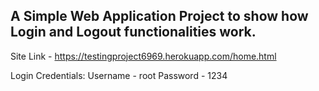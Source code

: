 ## A Simple Web Application Project to show how Login and Logout functionalities work.

Site Link - https://testingproject6969.herokuapp.com/home.html

Login Credentials:
Username - root
Password - 1234
